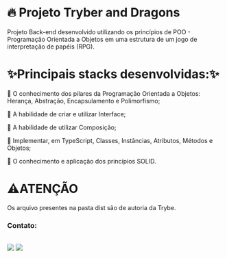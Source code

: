 # :fire: Projeto Tryber and Dragons 

Projeto Back-end desenvolvido utilizando os princípios de POO - Programação Orientada a Objetos em uma estrutura de um  jogo de interpretação de papéis (RPG).
##

# :sparkles:Principais stacks desenvolvidas::sparkles:
:pushpin: O conhecimento dos pilares da Programação Orientada a Objetos: Herança, Abstração, Encapsulamento e Polimorfismo;

:pushpin: A habilidade de criar e utilizar Interface;

:pushpin: A habilidade de utilizar Composição;

:pushpin: Implementar, em TypeScript, Classes, Instâncias, Atributos, Métodos e Objetos;

:pushpin: O conhecimento e aplicação dos princípios SOLID.

 # :warning:ATENÇÃO 
Os arquivo presentes na pasta dist são de autoria da Trybe.
### Contato: 
<div align=""> <br> <a href = "mailto:contatopolianamarques@gmail.com"><img src="https://img.shields.io/badge/Gmail-D14836?style=for-the-badge&logo=gmail&logoColor=white" target="_blank"></a>
  <a href="https://www.linkedin.com/in/poliana-marques-56b8b118b/" target="_blank"><img src="https://img.shields.io/badge/-LinkedIn-%230077B5?style=for-the-badge&logo=linkedin&logoColor=white" target="_blank"></a> 
</div> 
